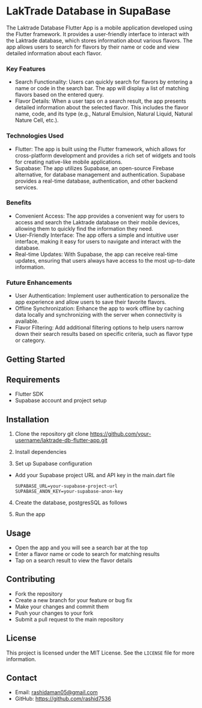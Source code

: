 # LakTrade Database in SupaBase

The Laktrade Database Flutter App is a mobile application developed using the Flutter framework. It provides a user-friendly interface to interact with the Laktrade database, which stores information about various flavors. The app allows users to search for flavors by their name or code and view detailed information about each flavor.

### Key Features
- Search Functionality: Users can quickly search for flavors by entering a name or code in the search bar. The app will display a list of matching flavors based on the entered query.
- Flavor Details: When a user taps on a search result, the app presents detailed information about the selected flavor. This includes the flavor name, code, and its type (e.g., Natural Emulsion, Natural Liquid, Natural Nature Cell, etc.).

### Technologies Used
- Flutter: The app is built using the Flutter framework, which allows for cross-platform development and provides a rich set of widgets and tools for creating native-like mobile applications.
- Supabase: The app utilizes Supabase, an open-source Firebase alternative, for database management and authentication. Supabase provides a real-time database, authentication, and other backend services.

### Benefits
- Convenient Access: The app provides a convenient way for users to access and search the Laktrade database on their mobile devices, allowing them to quickly find the information they need.
- User-Friendly Interface: The app offers a simple and intuitive user interface, making it easy for users to navigate and interact with the database.
- Real-time Updates: With Supabase, the app can receive real-time updates, ensuring that users always have access to the most up-to-date information.

### Future Enhancements
- User Authentication: Implement user authentication to personalize the app experience and allow users to save their favorite flavors.
- Offline Synchronization: Enhance the app to work offline by caching data locally and synchronizing with the server when connectivity is available.
- Flavor Filtering: Add additional filtering options to help users narrow down their search results based on specific criteria, such as flavor type or category.

## Getting Started

## Requirements
- Flutter SDK
- Supabase account and project setup

## Installation
1. Clone the repository
git clone https://github.com/your-username/laktrade-db-flutter-app.git

2. Install dependencies

3. Set up Supabase configuration
- Add your Supabase project URL and API key in the main.dart file
  ```
  SUPABASE_URL=your-supabase-project-url
  SUPABASE_ANON_KEY=your-supabase-anon-key
  ```

4. Create the database, postgresSQL as follows 

5. Run the app

## Usage
- Open the app and you will see a search bar at the top
- Enter a flavor name or code to search for matching results
- Tap on a search result to view the flavor details

## Contributing
- Fork the repository
- Create a new branch for your feature or bug fix
- Make your changes and commit them
- Push your changes to your fork
- Submit a pull request to the main repository

## License
This project is licensed under the MIT License. See the `LICENSE` file for more information.

## Contact
- Email: rashidaman05@gmail.com
- GitHub: https://github.com/rashid7536
